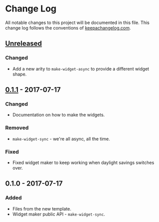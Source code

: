 # Change Log
All notable changes to this project will be documented in this file. This change log follows the conventions of [keepachangelog.com](http://keepachangelog.com/).

## [Unreleased]
### Changed
- Add a new arity to `make-widget-async` to provide a different widget shape.

## [0.1.1] - 2017-07-17
### Changed
- Documentation on how to make the widgets.

### Removed
- `make-widget-sync` - we're all async, all the time.

### Fixed
- Fixed widget maker to keep working when daylight savings switches over.

## 0.1.0 - 2017-07-17
### Added
- Files from the new template.
- Widget maker public API - `make-widget-sync`.

[Unreleased]: https://github.com/your-name/rforest/compare/0.1.1...HEAD
[0.1.1]: https://github.com/your-name/rforest/compare/0.1.0...0.1.1
